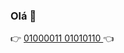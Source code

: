 <h3>Olá 👋</h3>

👉 <a href="https://guisato565.netlify.app/files/cv-gui.pdf" download="cv-gui.pdf">01000011 01010110 </a> 👈
